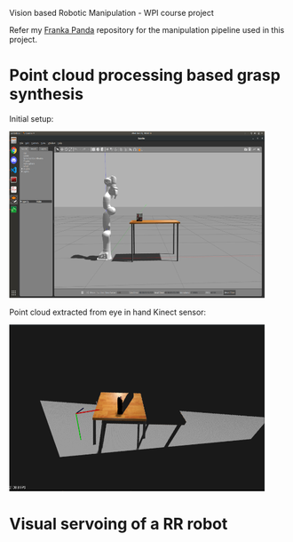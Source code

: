 Vision based Robotic Manipulation - WPI course project

Refer my [Franka Panda](https://github.com/cdbharath/franka_panda "Franka Panda") repository for the manipulation pipeline used in this project. 

# Point cloud processing based grasp synthesis

Initial setup:
<p align="left">
<img width="460" height="300" src="./media/pc_setup.png">
</p>

Point cloud extracted from eye in hand Kinect sensor:
<p align="left">
<img width="460" height="300" src="./media/pc.png">
</p>


# Visual servoing of a RR robot
